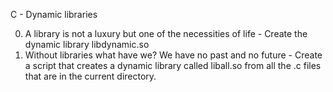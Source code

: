 C - Dynamic libraries

0. A library is not a luxury but one of the necessities of life - Create the dynamic library libdynamic.so
1. Without libraries what have we? We have no past and no future - Create a script that creates a dynamic library called liball.so from all the .c files that are in the current directory.
